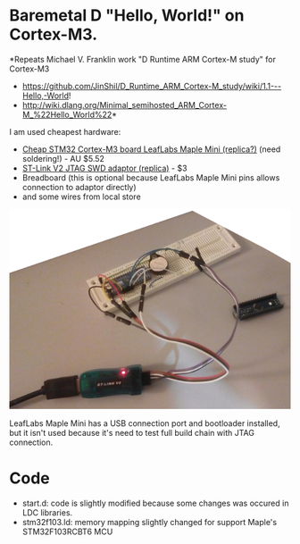 Baremetal D "Hello, World!" on Cortex-M3.
=====

*Repeats Michael V. Franklin work "D Runtime ARM Cortex-M study" for Cortex-M3
* https://github.com/JinShil/D_Runtime_ARM_Cortex-M_study/wiki/1.1---Hello,-World!
* http://wiki.dlang.org/Minimal_semihosted_ARM_Cortex-M_%22Hello_World%22*

I am used cheapest hardware:

* [Cheap STM32 Cortex-M3 board LeafLabs Maple Mini (replica?)](http://www.ebay.com/itm/141404280807) (need soldering!) - AU $5.52
* [ST-Link V2 JTAG SWD adaptor (replica)](http://www.aliexpress.com/snapshot/6796984210.html?orderId=68316685665367) - $3
* Breadboard (this is optional because LeafLabs Maple Mini pins allows connection to adaptor directly)
* and some wires from local store

![Hardware overview](overview.png)

LeafLabs Maple Mini has a USB connection port and bootloader installed, but it isn't used because it's need to test full build chain with JTAG connection.

Code
===

* start.d: code is slightly modified because some changes was occured in LDC libraries.
* stm32f103.ld: memory mapping slightly changed for support Maple's STM32F103RCBT6 MCU
